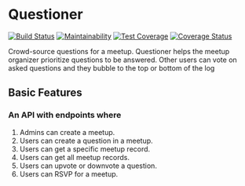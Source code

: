 # Questioner

[![Build Status](https://travis-ci.org/Mfalm3/Questioner.svg?branch=develop)](https://travis-ci.org/Mfalm3/Questioner)
[![Maintainability](https://api.codeclimate.com/v1/badges/d1288bf7e1e753038ced/maintainability)](https://codeclimate.com/github/Mfalm3/Questioner/maintainability)
[![Test Coverage](https://api.codeclimate.com/v1/badges/d1288bf7e1e753038ced/test_coverage)](https://codeclimate.com/github/Mfalm3/Questioner/test_coverage)
[![Coverage Status](https://coveralls.io/repos/github/Mfalm3/Questioner/badge.svg)](https://coveralls.io/github/Mfalm3/Questioner)

Crowd-source questions for a meetup. Questioner helps the meetup organizer prioritize questions to be answered. Other users can vote on asked questions and they bubble to the top or bottom of the log

## Basic Features

### An API with endpoints where
1. Admins can create a meetup.
2. Users can create a question in a meetup.
3. Users can get a specific meetup record.
4. Users can get all meetup records.
5. Users can upvote or downvote a question.
6. Users can RSVP for a meetup.
